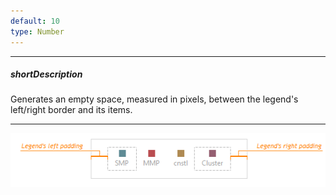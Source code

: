 ```yaml
---
default: 10
type: Number
---
```

---
##### shortDescription
Generates an empty space, measured in pixels, between the legend's left/right border and its items.

---
![DevExtreme Legend Left-Right Padding](/images/ChartJS/LegendPaddingLeftRight.png)